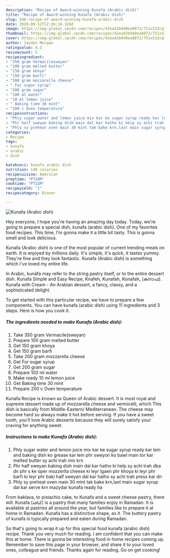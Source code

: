 ```yaml
---
description: "Recipe of Award-winning Kunafa (Arabic dish)"
title: "Recipe of Award-winning Kunafa (Arabic dish)"
slug: 546-recipe-of-award-winning-kunafa-arabic-dish
date: 2020-09-12T12:26:24.328Z
image: https://img-global.cpcdn.com/recipes/42ea42b940ea8872/751x532cq70/kunafa-arabic-dish-recipe-main-photo.jpg
thumbnail: https://img-global.cpcdn.com/recipes/42ea42b940ea8872/751x532cq70/kunafa-arabic-dish-recipe-main-photo.jpg
cover: https://img-global.cpcdn.com/recipes/42ea42b940ea8872/751x532cq70/kunafa-arabic-dish-recipe-main-photo.jpg
author: Jayden Morgan
ratingvalue: 4.3
reviewcount: 5
recipeingredient:
- "350 gram Vermacilesweyan"
- "100 gram melted butter"
- "150 gram khoya"
- "150 gram barfi"
- "200 gram mozzarella cheese"
- " For sugar syrup"
- "200 gram sugar"
- "100 ml water"
- "10 ml lemon juice"
- " Baking time 30 mint"
- "200 c Oven temperature"
recipeinstructions:
- "Phly sugar water and lemon juice mix kar ke sugar syrup ready kar lein and baking dish ko grease kar lein phr sweyon ko bawl main tor kar melted butter sy achi trah mix krn"
- "Phr half sweyan baking dish main dal kar hatho ki help sy achi trah dba dn phr s ke oper mozzerlla cheese ki leyr lgaen phr khoya ki leyr phr barfi ki leyr phr baki half sweyan dal kar hatho sy achi trah press kar dn"
- "Phly sy preheat oven main 30 mint tak bake krn,last main sugar syrup dal kar serve krn mazydar kunafa ready ha"
categories:
- Recipe
tags:
- kunafa
- arabic
- dish

katakunci: kunafa arabic dish 
nutrition: 140 calories
recipecuisine: American
preptime: "PT20M"
cooktime: "PT32M"
recipeyield: "1"
recipecategory: Dinner

---
```



![Kunafa (Arabic dish)](https://img-global.cpcdn.com/recipes/42ea42b940ea8872/751x532cq70/kunafa-arabic-dish-recipe-main-photo.jpg)

Hey everyone, I hope you're having an amazing day today. Today, we're going to prepare a special dish, kunafa (arabic dish). One of my favorites food recipes. This time, I'm gonna make it a little bit tasty. This is gonna smell and look delicious.

Kunafa (Arabic dish) is one of the most popular of current trending meals on earth. It is enjoyed by millions daily. It's simple, it's quick, it tastes yummy. They're fine and they look fantastic. Kunafa (Arabic dish) is something which I've loved my entire life.

In Arabic, kunāfa may refer to the string pastry itself, or to the entire dessert dish. Kunafa Simple and Easy Recipe, Knafeh, Kunafah, Konafah, (കുനാഫ). Kunafa with Cream - An Arabian dessert, a fancy, classy, and a sophisticated delight.


To get started with this particular recipe, we have to prepare a few components. You can have kunafa (arabic dish) using 11 ingredients and 3 steps. Here is how you cook it.

<!--inarticleads1-->

##### The ingredients needed to make Kunafa (Arabic dish):

1. Take 350 gram Vermacile(sweyan)
1. Prepare 100 gram melted butter
1. Get 150 gram khoya
1. Get 150 gram barfi
1. Take 200 gram mozzarella cheese
1. Get  For sugar syrup
1. Get 200 gram sugar
1. Prepare 100 ml water
1. Make ready 10 ml lemon juice
1. Get  Baking time 30 mint
1. Prepare 200 c Oven temperature


Kunafa Recipe is known as Queen of Arabic dessert. It is most royal and supreme dessert made up of mozzarella cheese and vermicelli, which This dish is basically from Middle-Eastern/ Mediterranean. The cheese may become hard so always make it hot before serving. If you have a sweet tooth, you&#39;ll love Arabic desserts because they will surely satisfy your craving for anything sweet. 

<!--inarticleads2-->

##### Instructions to make Kunafa (Arabic dish):

1. Phly sugar water and lemon juice mix kar ke sugar syrup ready kar lein and baking dish ko grease kar lein phr sweyon ko bawl main tor kar melted butter sy achi trah mix krn
1. Phr half sweyan baking dish main dal kar hatho ki help sy achi trah dba dn phr s ke oper mozzerlla cheese ki leyr lgaen phr khoya ki leyr phr barfi ki leyr phr baki half sweyan dal kar hatho sy achi trah press kar dn
1. Phly sy preheat oven main 30 mint tak bake krn,last main sugar syrup dal kar serve krn mazydar kunafa ready ha


From baklava, to pistachio cake, to Kunafa and a sweet cheese pastry, there will. Kunafa (كنافة) is a pastry that many families enjoy in Ramadan. It is available at pastries all around the year, but families like to prepare it at home in Ramadan. Kunafa has a distinctive shape, as it. The buttery pastry of kunafa is typically prepared and eaten during Ramadan. 

So that's going to wrap it up for this special food kunafa (arabic dish) recipe. Thank you very much for reading. I am confident that you can make this at home. There is gonna be interesting food in home recipes coming up. Remember to save this page in your browser, and share it to your loved ones, colleague and friends. Thanks again for reading. Go on get cooking!
